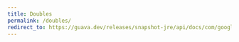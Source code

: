 ```yaml
---
title: Doubles
permalink: /doubles/
redirect_to: https://guava.dev/releases/snapshot-jre/api/docs/com/google/common/primitives/Doubles.html
---
```

